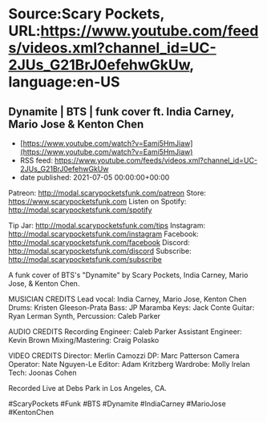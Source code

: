 # Source:Scary Pockets, URL:https://www.youtube.com/feeds/videos.xml?channel_id=UC-2JUs_G21BrJ0efehwGkUw, language:en-US

## Dynamite | BTS | funk cover ft. India Carney, Mario Jose & Kenton Chen
 - [https://www.youtube.com/watch?v=Eami5HmJiaw](https://www.youtube.com/watch?v=Eami5HmJiaw)
 - RSS feed: https://www.youtube.com/feeds/videos.xml?channel_id=UC-2JUs_G21BrJ0efehwGkUw
 - date published: 2021-07-05 00:00:00+00:00

Patreon: http://modal.scarypocketsfunk.com/patreon
Store: https://www.scarypocketsfunk.com
Listen on Spotify: http://modal.scarypocketsfunk.com/spotify

Tip Jar: http://modal.scarypocketsfunk.com/tips
Instagram: http://modal.scarypocketsfunk.com/instagram
Facebook: http://modal.scarypocketsfunk.com/facebook
Discord: http://modal.scarypocketsfunk.com/discord
Subscribe: http://modal.scarypocketsfunk.com/subscribe

A funk cover of BTS's "Dynamite" by Scary Pockets, India Carney, Mario Jose, & Kenton Chen.

MUSICIAN CREDITS
Lead vocal: India Carney, Mario Jose, Kenton Chen
Drums: Kristen Gleeson-Prata
Bass: JP Maramba
Keys: Jack Conte
Guitar: Ryan Lerman
Synth, Percussion: Caleb Parker

AUDIO CREDITS
Recording Engineer: Caleb Parker
Assistant Engineer: Kevin Brown
Mixing/Mastering: Craig Polasko

VIDEO CREDITS
Director: Merlin Camozzi
DP: Marc Patterson
Camera Operator: Nate Nguyen-Le
Editor: Adam Kritzberg
Wardrobe: Molly Irelan
Tech: Joonas Cohen

Recorded Live at Debs Park in Los Angeles, CA.

#ScaryPockets #Funk #BTS #Dynamite #IndiaCarney #MarioJose #KentonChen

